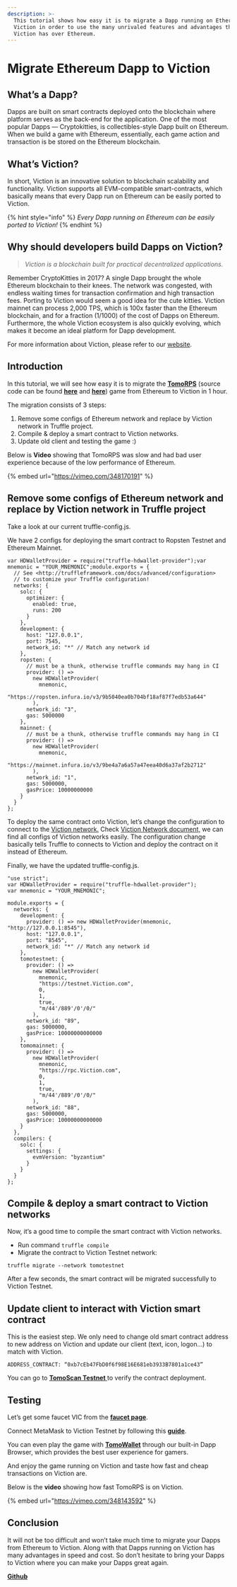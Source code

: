 ```yaml
---
description: >-
  This tutorial shows how easy it is to migrate a Dapp running on Ethereum to
  Viction in order to use the many unrivaled features and advantages that
  Viction has over Ethereum.
---
```


# Migrate Ethereum Dapp to Viction

## What’s a Dapp? <a href="#b85e" id="b85e"></a>

Dapps are built on smart contracts deployed onto the blockchain where platform serves as the back-end for the application. One of the most popular Dapps — Cryptokitties, is collectibles-style Dapp built on Ethereum. When we build a game with Ethereum, essentially, each game action and transaction is be stored on the Ethereum blockchain.

## What’s Viction? <a href="#d2b6" id="d2b6"></a>

In short, Viction is an innovative solution to blockchain scalability and functionality. Viction supports all EVM-compatible smart-contracts, which basically means that every Dapp run on Ethereum can be easily ported to Viction.

{% hint style="info" %}
_Every Dapp running on Ethereum can be easily ported to Viction!_
{% endhint %}

## Why should developers build Dapps on Viction? <a href="#0547" id="0547"></a>

> _Viction is a blockchain built for practical decentralized applications._

Remember CryptoKitties in 2017? A single Dapp brought the whole Ethereum blockchain to their knees. The network was congested, with endless waiting times for transaction confirmation and high transaction fees. Porting to Viction would seem a good idea for the cute kitties. Viction mainnet can process 2,000 TPS, which is 100x faster than the Ethereum blockchain, and for a fraction (1/1000) of the cost of Dapps on Ethereum. Furthermore, the whole Viction ecosystem is also quickly evolving, which makes it become an ideal platform for Dapp development.

For more information about Viction, please refer to our [website](http://Viction.com/).

## Introduction <a href="#7e29" id="7e29"></a>

In this tutorial, we will see how easy it is to migrate the [**TomoRPS**](https://tomorps.online/) (source code can be found [**here**](https://github.com/frogdevvn/tomorps-smartcontract) and [**here**](https://github.com/frogdevvn/tomorps-backend)) game from Ethereum to Viction in 1 hour.

The migration consists of 3 steps:

1. Remove some configs of Ethereum network and replace by Viction network in Truffle project.
2. Compile & deploy a smart contract to Viction networks.
3. Update old client and testing the game :)

Below is **Video** showing that TomoRPS was slow and had bad user experience because of the low performance of Ethereum.

{% embed url="https://vimeo.com/348170191" %}

## Remove some configs of Ethereum network and replace by Viction network in Truffle project <a href="#d654" id="d654"></a>

Take a look at our current truffle-config.js.

We have 2 configs for deploying the smart contract to Ropsten Testnet and Ethereum Mainnet.

```
var HDWalletProvider = require("truffle-hdwallet-provider");var mnemonic = "YOUR_MNEMONIC";module.exports = {
  // See <http://truffleframework.com/docs/advanced/configuration>
  // to customize your Truffle configuration!
  networks: {
    solc: {
      optimizer: {
        enabled: true,
        runs: 200
      }
    },
    development: {
      host: "127.0.0.1",
      port: 7545,
      network_id: "*" // Match any network id
    },
    ropsten: {
      // must be a thunk, otherwise truffle commands may hang in CI
      provider: () =>
        new HDWalletProvider(
          mnemonic,
          "https://ropsten.infura.io/v3/9b5040ea0b704bf18af87f7edb53a644"
        ),
      network_id: "3",
      gas: 5000000
    },
    mainnet: {
      // must be a thunk, otherwise truffle commands may hang in CI
      provider: () =>
        new HDWalletProvider(
          mnemonic,
          "https://mainnet.infura.io/v3/9be4a7a6a57a47eea40d6a37af2b2712"
        ),
      network_id: "1",
      gas: 5000000,
      gasPrice: 10000000000
    }
  }
};
```

To deploy the same contract onto Viction, let’s change the configuration to connect to the [Viction network.](../developer-guide/working-with-Viction/) Check [Viction Network document,](../developer-guide/working-with-Viction/) we can find all configs of Viction networks easily. The configuration change basically tells Truffle to connects to Viction and deploy the contract on it instead of Ethereum.

Finally, we have the updated truffle-config.js.

```
"use strict";
var HDWalletProvider = require("truffle-hdwallet-provider");
var mnemonic = "YOUR_MNEMONIC";
  
module.exports = {
  networks: {
    development: {
      provider: () => new HDWalletProvider(mnemonic, "http://127.0.0.1:8545"),
      host: "127.0.0.1",
      port: "8545",
      network_id: "*" // Match any network id
    },
    tomotestnet: {
      provider: () =>
        new HDWalletProvider(
          mnemonic,
          "https://testnet.Viction.com",
          0,
          1,
          true,
          "m/44'/889'/0'/0/"
        ),
      network_id: "89",
      gas: 5000000,
      gasPrice: 10000000000000
    },
    tomomainnet: {
      provider: () =>
        new HDWalletProvider(
          mnemonic,
          "https://rpc.Viction.com",
          0,
          1,
          true,
          "m/44'/889'/0'/0/"
        ),
      network_id: "88",
      gas: 5000000,
      gasPrice: 10000000000000
    }
  },
  compilers: {
    solc: {
      settings: {
        evmVersion: "byzantium"
      }
    }
  }
};
```

## Compile & deploy a smart contract to Viction networks <a href="#6ac5" id="6ac5"></a>

Now, it’s a good time to compile the smart contract with Viction networks.

* Run command `truffle compile`
* Migrate the contract to Viction Testnet network:

`truffle migrate --network tomotestnet`

After a few seconds, the smart contract will be migrated successfully to Viction Testnet.

## Update client to interact with Viction smart contract <a href="#ab97" id="ab97"></a>

This is the easiest step. We only need to change old smart contract address to new address on Viction and update our client (text, icon, logon…) to match with Viction.

`ADDRESS_CONTRACT: “0xb7cEb47FbD0f6f98E16E681eb3933B7801a1ce43”`

You can go to [**TomoScan Testnet** ](https://testnet.tomoscan.io/)to verify the contract deployment.

## Testing <a href="#b3ec" id="b3ec"></a>

Let’s get some faucet VIC from the [**faucet page**](https://faucet.testnet.Viction.com/).

Connect MetaMask to Viction Testnet by following this [**guide**](https://github.com/Viction/docs/blob/game\_tutorials/get-started/wallet).

You can even play the game with [**TomoWallet**](broken-reference) through our built-in Dapp Browser, which provides the best user experience for gamers.

And enjoy the game running on Viction and taste how fast and cheap transactions on Viction are.

Below is the **video** showing how fast TomoRPS is on Viction.

{% embed url="https://vimeo.com/348143592" %}

## Conclusion <a href="#2a44" id="2a44"></a>

It will not be too difficult and won’t take much time to migrate your Dapps from Ethereum to Viction. Along with that Dapps running on Viction has many advantages in speed and cost. So don’t hesitate to bring your Dapps to Viction where you can make your Dapps great again.

[**Github**](https://github.com/Viction/docs/blob/game\_tutorials/docs/developers/migrate\_from\_ethereum.md)

